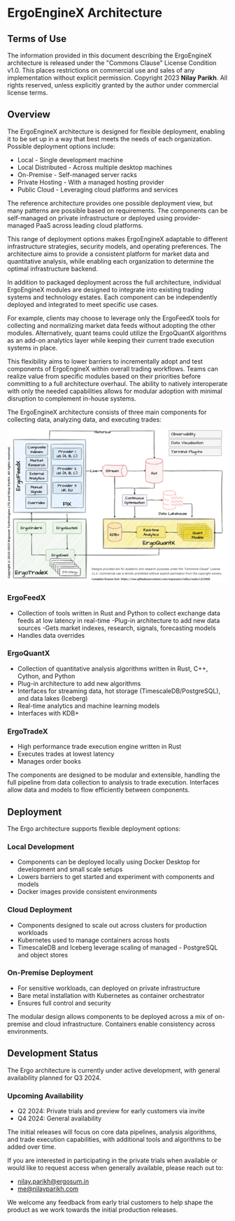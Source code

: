 # ErgoEngineX Architecture
## Terms of Use
The information provided in this document describing the ErgoEngineX architecture is released under the "Commons Clause" License Condition v1.0. This places restrictions on commercial use and sales of any implementation without explicit permission. Copyright 2023 **Nilay Parikh**. All rights reserved, unless explicitly granted by the author under commercial license terms.

## Overview

The ErgoEngineX architecture is designed for flexible deployment, enabling it to be set up in a way that best meets the needs of each organization. Possible deployment options include:

- Local - Single development machine
- Local Distributed - Across multiple desktop machines
- On-Premise - Self-managed server racks
- Private Hosting - With a managed hosting provider
- Public Cloud - Leveraging cloud platforms and services

The reference architecture provides one possible deployment view, but many patterns are possible based on requirements. The components can be self-managed on private infrastructure or deployed using provider-managed PaaS across leading cloud platforms.

This range of deployment options makes ErgoEngineX adaptable to different infrastructure strategies, security models, and operating preferences. The architecture aims to provide a consistent platform for market data and quantitative analysis, while enabling each organization to determine the optimal infrastructure backend.

In addition to packaged deployment across the full architecture, individual ErgoEngineX modules are designed to integrate into existing trading systems and technology estates. Each component can be independently deployed and integrated to meet specific use cases.

For example, clients may choose to leverage only the ErgoFeedX tools for collecting and normalizing market data feeds without adopting the other modules. Alternatively, quant teams could utilize the ErgoQuantX algorithms as an add-on analytics layer while keeping their current trade execution systems in place.

This flexibility aims to lower barriers to incrementally adopt and test components of ErgoEngineX within overall trading workflows. Teams can realize value from specific modules based on their priorities before committing to a full architecture overhaul. The ability to natively interoperate with only the needed capabilities allows for modular adoption with minimal disruption to complement in-house systems.

The ErgoEngineX architecture consists of three main components for collecting data, analyzing data, and executing trades:

![ErgoEngineX Architecture](ergoquantx-engine.drawio.png)

### ErgoFeedX
- Collection of tools written in Rust and Python to collect exchange data feeds at low latency in real-time
-Plug-in architecture to add new data sources
-Gets market indexes, research, signals, forecasting models
- Handles data overrides
### ErgoQuantX
- Collection of quantitative analysis algorithms written in Rust, C++, Cython, and Python
- Plug-in architecture to add new algorithms
- Interfaces for streaming data, hot storage (TimescaleDB/PostgreSQL), and data lakes (Iceberg)
- Real-time analytics and machine learning models
- Interfaces with KDB+
### ErgoTradeX
- High performance trade execution engine written in Rust
- Executes trades at lowest latency
- Manages order books

The components are designed to be modular and extensible, handling the full pipeline from data collection to analysis to trade execution. Interfaces allow data and models to flow efficiently between components.

## Deployment
The Ergo architecture supports flexible deployment options:

### Local Development
- Components can be deployed locally using Docker Desktop for development and small scale setups
- Lowers barriers to get started and experiment with components and models
- Docker images provide consistent environments
### Cloud Deployment
- Components designed to scale out across clusters for production workloads
- Kubernetes used to manage containers across hosts
- TimescaleDB and Iceberg leverage scaling of managed - PostgreSQL and object stores
### On-Premise Deployment
- For sensitive workloads, can deployed on private infrastructure
- Bare metal installation with Kubernetes as container orchestrator
- Ensures full control and security

The modular design allows components to be deployed across a mix of on-premise and cloud infrastructure. Containers enable consistency across environments.

## Development Status
The Ergo architecture is currently under active development, with general availability planned for Q3 2024.

### Upcoming Availability
- Q2 2024: Private trials and preview for early customers via invite
- Q4 2024: General availability

The initial releases will focus on core data pipelines, analysis algorithms, and trade execution capabilities, with additional tools and algorithms to be added over time.

If you are interested in participating in the private trials when available or would like to request access when generally available, please reach out to:

- nilay.parikh@ergosum.in
- me@nilayparikh.com

We welcome any feedback from early trial customers to help shape the product as we work towards the initial production releases.
